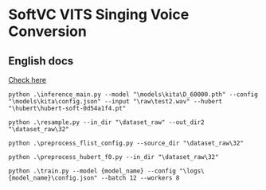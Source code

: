 # SoftVC VITS Singing Voice Conversion
## English docs
[Check here](Eng_docs.md)

```
python .\inference_main.py --model "\models\kita\D_60000.pth" --config "\models\kita\config.json" --input "\raw\test2.wav" --hubert "\hubert\hubert-soft-0d54a1f4.pt"
```

```
python .\resample.py --in_dir "\dataset_raw" --out_dir2 "\dataset_raw\32"
```

```
python .\preprocess_flist_config.py --source_dir "\dataset_raw\32" 
```

```
python .\preprocess_hubert_f0.py --in_dir "\dataset_raw\32" 
```

```
python .\train.py --model {model_name} --config "\logs\{model_name}\config.json" --batch 12 --workers 8
```